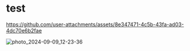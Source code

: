 # test


https://github.com/user-attachments/assets/8e347471-4c5b-43fa-ad03-4dc70e6b2fae

![photo_2024-09-09_12-23-36](https://github.com/user-attachments/assets/208cb4d7-3c87-425e-912a-bda87f40d9eb)
